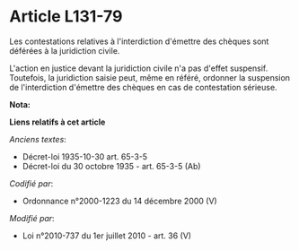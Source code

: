 # Article L131-79

Les contestations relatives à l'interdiction d'émettre des chèques                   sont déférées à la juridiction civile.

L'action en justice devant la juridiction civile n'a pas d'effet suspensif. Toutefois, la juridiction saisie peut, même en
référé, ordonner la suspension de l'interdiction d'émettre des chèques en cas de contestation sérieuse.

**Nota:**



**Liens relatifs à cet article**

_Anciens textes_:

  - Décret-loi 1935-10-30 art. 65-3-5
  - Décret-loi du 30 octobre 1935 - art. 65-3-5 (Ab)

_Codifié par_:

  - Ordonnance n°2000-1223 du 14 décembre 2000 (V)

_Modifié par_:

  - Loi n°2010-737 du 1er juillet 2010 - art. 36 (V)
